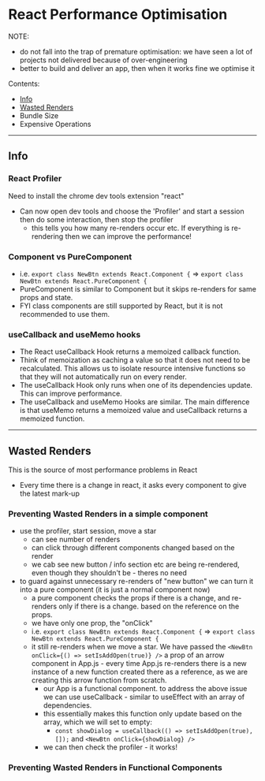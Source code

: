 # React Performance Optimisation

NOTE: 
- do not fall into the trap of premature optimisation: we have seen a lot of projects not delivered because of over-engineering
- better to build and deliver an app, then when it works fine we optimise it

Contents:
- [Info](#info)
- [Wasted Renders](#wasted-renders)
- Bundle Size 
- Expensive Operations 

---

## Info 

### React Profiler 
Need to install the chrome dev tools extension "react" 
- Can now open dev tools and choose the 'Profiler' and start a session then do some interaction, then stop the profiler 
  - this tells you how many re-renders occur etc. If everything is re-rendering then we can improve the performance!

### Component vs PureComponent 
- i.e. `export class NewBtn extends React.Component {` => `export class NewBtn extends React.PureComponent {`
- PureComponent is similar to Component but it skips re-renders for same props and state.
- FYI class components are still supported by React, but it is not recommended to use them.

### useCallback and useMemo hooks
- The React useCallback Hook returns a memoized callback function.
- Think of memoization as caching a value so that it does not need to be recalculated. This allows us to isolate resource intensive functions so that they will not automatically run on every render.
- The useCallback Hook only runs when one of its dependencies update. This can improve performance.
- The useCallback and useMemo Hooks are similar. The main difference is that useMemo returns a memoized value and useCallback returns a memoized function.


---

## Wasted Renders
This is the source of most performance problems in React
- Every time there is a change in react, it asks every component to give the latest mark-up 

### Preventing Wasted Renders in a simple component 
- use the profiler, start session, move a star
  - can see number of renders 
  - can click through different components changed based on the render 
  - we cab see new button / info section etc are being re-rendered, even though they shouldn't be - theres no need 
- to guard against unnecessary re-renders of "new button" we can turn it into a pure component (it is just a normal component now)
  - a pure component checks the props if there is a change, and re-renders only if there is a change. based on the reference on the props. 
  - we have only one prop, the "onClick"
  - i.e. `export class NewBtn extends React.Component {` => `export class NewBtn extends React.PureComponent {`
  - it still re-renders when we move a star. We have passed the `<NewBtn onClick={() => setIsAddOpen(true)} />` a prop of an arrow component in App.js - every time App.js re-renders there is a new instance of a new function created there as a reference, as we are creating this arrow function from scratch. 
    - our App is a functional component. to address the above issue we can use useCallback - similar to useEffect with an array of dependencies. 
    - this essentially makes this function only update based on the array, which we will set to empty: 
      - `const showDialog = useCallback(() => setIsAddOpen(true), []);` and `<NewBtn onClick={showDialog} />`
    - we can then check the profiler - it works! 

### Preventing Wasted Renders in Functional Components 
